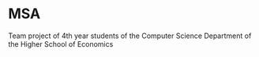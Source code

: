 # MSA
Team project of 4th year students of the Computer Science Department of the Higher School of Economics
